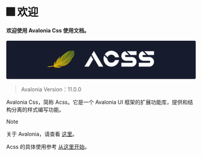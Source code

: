 # 🎆 欢迎

#### 欢迎使用 Avalonia Css 使用文档。

![](_media/Acss.svg)

> Avalonia Version：11.0.0

Avalonia Css，简称 Acss。它是一个 Avalonia UI 框架的扩展功能库，提供和结构分离的样式编写功能。

> [!NOTE]
> 关于 Avalonia，请查看 [这里](https://www.avaloniaui.net/)。

Acss 的具体使用参考 [从这里开始](/zh-cn/v1.0.0/cong-zhe-li-kai-shi/README)。
